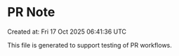 # PR Note

Created at: Fri 17 Oct 2025 06:41:36 UTC

This file is generated to support testing of PR workflows.
